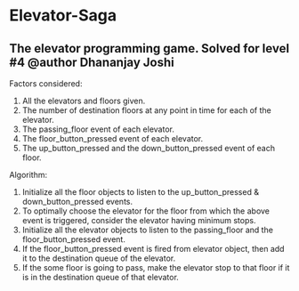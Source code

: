 # Elevator-Saga
The elevator programming game. Solved for level #4
@author Dhananjay Joshi
-----------------------------------------------
Factors considered:
1. All the elevators and floors given.
2. The number of destination floors at any point in time for each of the elevator.
3. The passing_floor event of each elevator.
4. The floor_button_pressed event of each elevator.
5. The up_button_pressed and the down_button_pressed event of each floor. 

Algorithm:
1. Initialize all the floor objects to listen to the up_button_pressed & down_button_pressed events.
2. To optimally choose the elevator for the floor from which the above event is triggered, consider the elevator having minimum stops.
3. Initialize all the elevator objects to listen to the passing_floor and the floor_button_pressed event.
4. If the floor_button_pressed event is fired from elevator object, then add it to the destination queue of the elevator.
5. If the some floor is going to pass, make the elevator stop to that floor if it is in the destination queue of that elevator.

